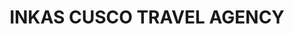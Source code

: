 ---
title: "INKAS CUSCO TRAVEL AGENCY"
url: /cusco/inkas-cusco-travel-agency/
shop: agencia de viajes
---